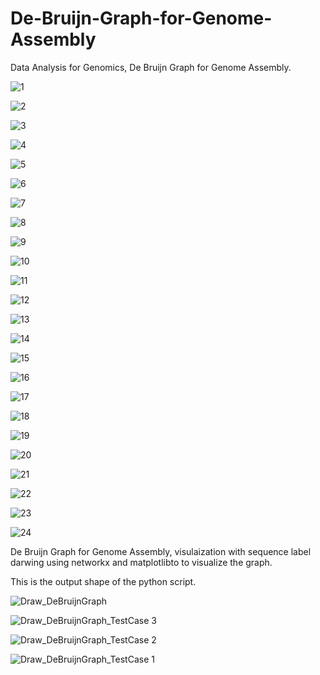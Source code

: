 # De-Bruijn-Graph-for-Genome-Assembly
Data Analysis for Genomics, De Bruijn Graph for Genome Assembly.

![1](https://github.com/Sarah-Hesham-2022/De-Bruijn-Graph-for-Genome-Assembly/assets/112272836/393bc22d-2ff5-4c19-a3d0-0fbc8545f69c)

![2](https://github.com/Sarah-Hesham-2022/De-Bruijn-Graph-for-Genome-Assembly/assets/112272836/e8922cc4-4d61-495d-8930-797442c2d2c6)

![3](https://github.com/Sarah-Hesham-2022/De-Bruijn-Graph-for-Genome-Assembly/assets/112272836/bb05bcf9-5364-4a6a-a35b-504f4a59ee08)

![4](https://github.com/Sarah-Hesham-2022/De-Bruijn-Graph-for-Genome-Assembly/assets/112272836/135a0259-d5e0-4d56-8b68-014bf992fc9c)

![5](https://github.com/Sarah-Hesham-2022/De-Bruijn-Graph-for-Genome-Assembly/assets/112272836/6421ac2b-d9b8-47e8-bcd2-3df71bc2473d)

![6](https://github.com/Sarah-Hesham-2022/De-Bruijn-Graph-for-Genome-Assembly/assets/112272836/428ce627-5b38-447d-bc91-227f4def93be)

![7](https://github.com/Sarah-Hesham-2022/De-Bruijn-Graph-for-Genome-Assembly/assets/112272836/feaa6968-3820-4f15-9a45-295d8882d3f6)

![8](https://github.com/Sarah-Hesham-2022/De-Bruijn-Graph-for-Genome-Assembly/assets/112272836/7d3cd96d-fe62-4e05-a104-9da9615168aa)

![9](https://github.com/Sarah-Hesham-2022/De-Bruijn-Graph-for-Genome-Assembly/assets/112272836/4687be3d-6e5f-485f-b32a-ccba41b0d36e)

![10](https://github.com/Sarah-Hesham-2022/De-Bruijn-Graph-for-Genome-Assembly/assets/112272836/598c8175-9de3-4e7f-bd18-70f216c9f322)

![11](https://github.com/Sarah-Hesham-2022/De-Bruijn-Graph-for-Genome-Assembly/assets/112272836/c506d362-ae94-41a7-9709-7216c061f822)

![12](https://github.com/Sarah-Hesham-2022/De-Bruijn-Graph-for-Genome-Assembly/assets/112272836/c003eb2e-cea2-435a-8015-c080411dd77f)

![13](https://github.com/Sarah-Hesham-2022/De-Bruijn-Graph-for-Genome-Assembly/assets/112272836/745270eb-d99c-4dd5-9185-ae697ff205bb)

![14](https://github.com/Sarah-Hesham-2022/De-Bruijn-Graph-for-Genome-Assembly/assets/112272836/6eab434f-fed8-481b-a7da-9a6764aaa084)

![15](https://github.com/Sarah-Hesham-2022/De-Bruijn-Graph-for-Genome-Assembly/assets/112272836/9735ee36-11f5-4c3e-805d-81b8b8722631)

![16](https://github.com/Sarah-Hesham-2022/De-Bruijn-Graph-for-Genome-Assembly/assets/112272836/38034190-46e9-4943-900a-6996d9aeb3c3)

![17](https://github.com/Sarah-Hesham-2022/De-Bruijn-Graph-for-Genome-Assembly/assets/112272836/9b84366c-3f2e-4d45-8a28-45834c387181)

![18](https://github.com/Sarah-Hesham-2022/De-Bruijn-Graph-for-Genome-Assembly/assets/112272836/d03e0671-d3a6-4bd7-918a-d460428e00c6)

![19](https://github.com/Sarah-Hesham-2022/De-Bruijn-Graph-for-Genome-Assembly/assets/112272836/6de7f1c5-fc9e-48b2-a23f-081c23f43f76)

![20](https://github.com/Sarah-Hesham-2022/De-Bruijn-Graph-for-Genome-Assembly/assets/112272836/74fcc2f9-37b1-45e3-af8c-97104ee8500c)

![21](https://github.com/Sarah-Hesham-2022/De-Bruijn-Graph-for-Genome-Assembly/assets/112272836/c1ad5f8d-52c3-407b-9810-fe431f9ebe10)

![22](https://github.com/Sarah-Hesham-2022/De-Bruijn-Graph-for-Genome-Assembly/assets/112272836/4435c54d-6452-4703-a494-b051fd8d40fd)

![23](https://github.com/Sarah-Hesham-2022/De-Bruijn-Graph-for-Genome-Assembly/assets/112272836/8f29dc07-d814-457f-b7a2-fb212660c431)

![24](https://github.com/Sarah-Hesham-2022/De-Bruijn-Graph-for-Genome-Assembly/assets/112272836/b7d3bc6d-9fba-4619-8674-7aa23e37c6a1)

De Bruijn Graph for Genome Assembly, visulaization with sequence label darwing using networkx and matplotlibto to visualize the graph. 

This is the output shape of the python script.

![Draw_DeBruijnGraph](https://github.com/Sarah-Hesham-2022/De-Bruijn-Graph-for-Genome-Assembly/assets/112272836/85b152d4-43b5-4cdf-b5b9-88cbe48ebb98)

![Draw_DeBruijnGraph_TestCase 3](https://github.com/Sarah-Hesham-2022/De-Bruijn-Graph-for-Genome-Assembly/assets/112272836/40352492-dd6e-409c-b3fb-667e37aa3f2a)

![Draw_DeBruijnGraph_TestCase 2](https://github.com/Sarah-Hesham-2022/De-Bruijn-Graph-for-Genome-Assembly/assets/112272836/3ecad3a3-c544-4118-afa9-56985cef732a)

![Draw_DeBruijnGraph_TestCase 1](https://github.com/Sarah-Hesham-2022/De-Bruijn-Graph-for-Genome-Assembly/assets/112272836/dc59cecd-e1c3-4066-8a09-964c5a23ccc7)

